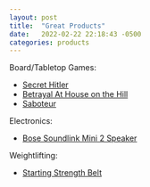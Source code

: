 ```yaml
---
layout: post
title:  "Great Products"
date:   2022-02-22 22:18:43 -0500
categories: products
---
```


Board/Tabletop Games:
- [Secret Hitler](https://www.amazon.com/Secret-Hitler/dp/B01JKD4HYC)
- [Betrayal At House on the Hill](https://www.amazon.com/Hasbro-Games-Betrayal-House-Hill/dp/B08Q44HS82/ref=sr_1_2?crid=38A59SO2XG9ZV&keywords=betrayal+at+house+on+the+hill&qid=1648182105&s=toys-and-games&sprefix=%2Ctoys-and-games%2C74&sr=1-2)
- [Saboteur](https://www.amazon.com/AMIGO-Games-Saboteur-Card-Game/dp/B013FAC1JO/ref=sr_1_2?crid=39I6Z3KVO475O&keywords=saboteur&qid=1648182053&s=toys-and-games&sprefix=saboteur%2Ctoys-and-games%2C75&sr=1-2)

Electronics:
- [Bose Soundlink Mini 2 Speaker](https://www.bose.com/en_us/products/speakers/portable_speakers/soundlink_mini_ii_special.html#v=soundlink_mini_ii_special_triple_black)

Weightlifting:
- [Starting Strength Belt](https://www.dominionstrengthtraining.com/product-page/starting-strength-3in-single-ply-leather-weightlifting-belt)